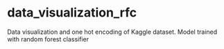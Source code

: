 # data_visualization_rfc
Data visualization and one hot encoding of Kaggle dataset. Model trained with random forest classifier
